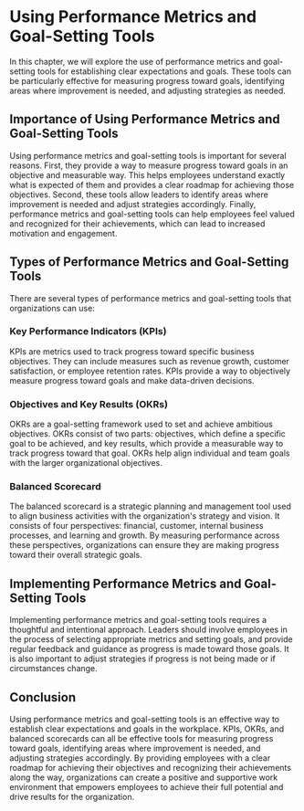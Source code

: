 Using Performance Metrics and Goal-Setting Tools
======================================================================================================

In this chapter, we will explore the use of performance metrics and goal-setting tools for establishing clear expectations and goals. These tools can be particularly effective for measuring progress toward goals, identifying areas where improvement is needed, and adjusting strategies as needed.

Importance of Using Performance Metrics and Goal-Setting Tools
--------------------------------------------------------------

Using performance metrics and goal-setting tools is important for several reasons. First, they provide a way to measure progress toward goals in an objective and measurable way. This helps employees understand exactly what is expected of them and provides a clear roadmap for achieving those objectives. Second, these tools allow leaders to identify areas where improvement is needed and adjust strategies accordingly. Finally, performance metrics and goal-setting tools can help employees feel valued and recognized for their achievements, which can lead to increased motivation and engagement.

Types of Performance Metrics and Goal-Setting Tools
---------------------------------------------------

There are several types of performance metrics and goal-setting tools that organizations can use:

### Key Performance Indicators (KPIs)

KPIs are metrics used to track progress toward specific business objectives. They can include measures such as revenue growth, customer satisfaction, or employee retention rates. KPIs provide a way to objectively measure progress toward goals and make data-driven decisions.

### Objectives and Key Results (OKRs)

OKRs are a goal-setting framework used to set and achieve ambitious objectives. OKRs consist of two parts: objectives, which define a specific goal to be achieved, and key results, which provide a measurable way to track progress toward that goal. OKRs help align individual and team goals with the larger organizational objectives.

### Balanced Scorecard

The balanced scorecard is a strategic planning and management tool used to align business activities with the organization's strategy and vision. It consists of four perspectives: financial, customer, internal business processes, and learning and growth. By measuring performance across these perspectives, organizations can ensure they are making progress toward their overall strategic goals.

Implementing Performance Metrics and Goal-Setting Tools
-------------------------------------------------------

Implementing performance metrics and goal-setting tools requires a thoughtful and intentional approach. Leaders should involve employees in the process of selecting appropriate metrics and setting goals, and provide regular feedback and guidance as progress is made toward those goals. It is also important to adjust strategies if progress is not being made or if circumstances change.

Conclusion
----------

Using performance metrics and goal-setting tools is an effective way to establish clear expectations and goals in the workplace. KPIs, OKRs, and balanced scorecards can all be effective tools for measuring progress toward goals, identifying areas where improvement is needed, and adjusting strategies accordingly. By providing employees with a clear roadmap for achieving their objectives and recognizing their achievements along the way, organizations can create a positive and supportive work environment that empowers employees to achieve their full potential and drive results for the organization.
